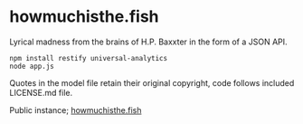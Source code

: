# howmuchisthe.fish
Lyrical madness from the brains of H.P. Baxxter in the form of a JSON API.

```
npm install restify universal-analytics
node app.js
```

Quotes in the model file retain their original copyright, code follows included LICENSE.md file.

Public instance; [howmuchisthe.fish](http://howmuchisthe.fish)

